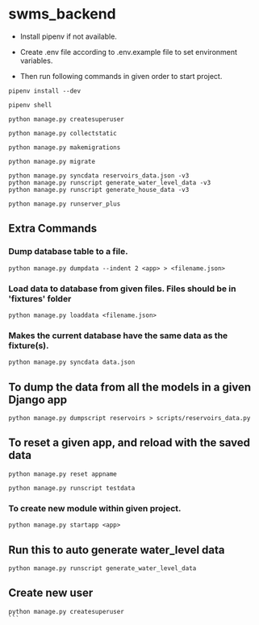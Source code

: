 # swms_backend

- Install pipenv if not available.

- Create .env file according to .env.example file to set environment variables.

- Then run following commands in given order to start project.

```
pipenv install --dev
```

```
pipenv shell
```

```
python manage.py createsuperuser
```

```
python manage.py collectstatic
```

```
python manage.py makemigrations
```

```
python manage.py migrate
```

```
python manage.py syncdata reservoirs_data.json -v3
python manage.py runscript generate_water_level_data -v3
python manage.py runscript generate_house_data -v3
```

```
python manage.py runserver_plus
```

## Extra Commands

### Dump database table to a file.

```
python manage.py dumpdata --indent 2 <app> > <filename.json>
```

### Load data to database from given files. Files should be in 'fixtures' folder

```
python manage.py loaddata <filename.json>
```

### Makes the current database have the same data as the fixture(s).

```
python manage.py syncdata data.json
```

## To dump the data from all the models in a given Django app

```
python manage.py dumpscript reservoirs > scripts/reservoirs_data.py
```

## To reset a given app, and reload with the saved data

```
python manage.py reset appname
```

```
python manage.py runscript testdata
```

### To create new module within given project.

```
python manage.py startapp <app>
```

## Run this to auto generate water_level data

```
python manage.py runscript generate_water_level_data
```

## Create new user

````
python manage.py createsuperuser
```
````
